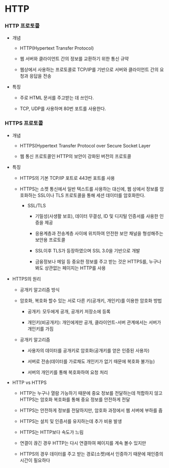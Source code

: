 HTTP
======

### HTTP 프로토콜

* 개념

  + HTTP(Hypertext Transfer Protocol)

  + 웹 서버와 클라이언트 간의 정보를 교환하기 위한 통신 규약

  + 웹상에서 사용하는 프로토콜로 TCP/IP를 기반으로 서버와 클라이언트 간의 요청과 응답을 전송


* 특징

  + 주로 HTML 문서를 주고받는 데 쓰인다.

  + TCP, UDP를 사용하며 80번 포트를 사용한다.


### HTTPS 프로토콜

* 개념

  + HTTPS(Hypertext Transfer Protocol over Secure Socket Layer

  + 웹 통신 프로토콜인 HTTP의 보안이 강화된 버전의 프로토콜

* 특징

  + HTTPS의 기본 TCP/IP 포트로 443번 포트를 사용

  + HTTPS는 소켓 통신에서 일반 텍스트를 사용하는 대신에, 웹 상에서 정보를 암호화하는 SSL이나 TLS 프로토콜을 통해 세션 데이터를 암호화한다. 

    - SSL/TLS
  
      * 기밀성(사생활 보호), 데이터 무결성, ID 및 디지털 인증서를 사용한 인증을 제공

      * 응용계층과 전송계층 사이에 위치하여 안전한 보안 채널을 형성해주는 보안용 프로토콜

      * SSL이후 TLS가 등장하였으며 SSL 3.0을 기반으로 개발

      + 금융정보나 메일 등 중요한 정보를 주고 받는 것은 HTTPS를, 누구나 봐도 상관없는 페이지는 HTTP를 사용 
  
* HTTPS의 원리

  + 공개키 알고리즘 방식

  + 암호화, 복호화 할수 있는 서로 다른 키(공개키, 개인키)를 이용한 암호화 방법
    
    - 공개키: 모두에게 공개, 공개키 저장소에 등록

    - 개인키(비공개키): 개인에게만 공개, 클라이언트-서버 관계에서는 서버가 개인키를 가짐

  + 공개키 알고리즘

    - 사용자의 데이터를 공개키로 암호화(공개키를 얻은 인증된 사용자)

    - 서버로 전송(데이터를 가로채도 개인키가 없기 때문에 복호화 불가능)

    - 서버의 개인키를 통해 복호화하여 요청 처리

* HTTP vs HTTPS

  + HTTP는 누구나 열람 가능하기 때문에 중요 정보를 전달하는데 적합하지 않고 HTTPS는 암호화 복호화를 통해 중요 정보를 안전하게 전달

  + HTTPS는 안전하게 정보를 전달하지만, 암호화 과정에서 웹 서버에 부하를 줌

  + HTTPS는 설치 및 인증서를 유지하는데 추가 비용 발생

  + HTTPS는 HTTP보다 속도가 느림

  + 연결이 끊긴 경우 HTTP는 다시 연결하여 페이지를 계속 볼수 있지만

  + HTTPS의 경우 데이터를 주고 받는 경로(소켓)에서 인증하기 때문에 재인증의 시간이 필요하다












